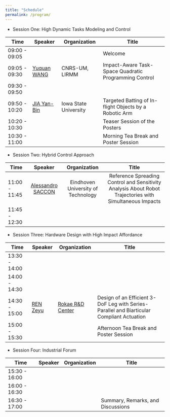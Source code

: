 ```yaml
---
title: "Schedule"
permalink: /program/
---
```


  * Session One: High Dynamic Tasks Modeling and Control

| Time             | Speaker          | Organization |                   Title                                      |
| -----------------| -----------------|------------- | -------------------------------------------------------------|
| 09:00 - 09:05    |                  |              |     Welcome                                                  |
| 09:05 - 09:30    |  [Yuquan WANG](https://ywang-robotics.github.io/)     | CNRS-UM, LIRMM | Impact-Aware Task-Space Quadratic Programming Control       |
| 09:30 - 09:50    |                  |              |                                                              |
| 09:50 - 10:20    | [JIA Yan-Bin](/speakers/yan-bin/) | Iowa State University  | Targeted Batting of In-flight Objects by a Robotic Arm |
| 10:20 - 10:30    |                  |              |     Teaser Session of the Posters                            |
| 10:30 - 11:00    |                  |              |     Morning Tea Break and Poster Session                     |


  * Session Two: Hybrid Control Approach 
  
| Time             | Speaker          | Organization |                   Title                                      |
| -----------------| :-----------------:|:-------------: | :-------------------------------------------------------------:|
| 11:00 - 11:45    |  [Alessandro SACCON](/speakers/saccon)    | Eindhoven University of Technology    | Reference Spreading Control and Sensitivity Analysis About Robot Trajectories with Simultaneous Impacts |
| 11:45 - 12:30    |                  |              |                                                              |


  * Session Three: Hardware Design with High Impact Affordance
  
| Time             | Speaker          | Organization |                   Title                                      |
| -----------------| -----------------|------------- | -------------------------------------------------------------|
| 13:30 - 14:00    |                  |              |                                                              |
| 14:00 - 14:30    |                  |              |                                                              |
| 14:30 - 15:00    | [REN Zeyu](/speakers/zeyu) | [Rokae R&D Center](https://www.rokae.com/) | Design of an Efficient 3-DoF Leg with Series-Parallel and Biarticular Compliant Actuation                                  |
| 15:00 - 15:30    |                  |              |     Afternoon Tea Break and Poster Session                   |

 
   * Session Four: Industrial Forum 
   
| Time             | Speaker          | Organization |                   Title                                      |
| -----------------| -----------------|------------- | -------------------------------------------------------------|
| 15:30 - 16:00    |                  |              |                                                              |
| 16:00 - 16:30    |                  |              |                                                              |
| 16:30 - 17:00    |                  |              |   Summary, Remarks, and Discussions                          |


